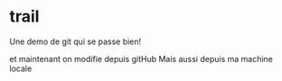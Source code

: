 # trail

Une demo de git qui se passe bien!

et maintenant on modifie depuis gitHub
Mais aussi depuis ma machine locale
